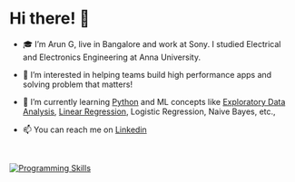# Hi there! 👋 

- 🎓 I’m Arun G, live in Bangalore and work at Sony. I studied Electrical and Electronics Engineering at Anna University. 

- 👀 I’m interested in helping teams build high performance apps and solving problem that matters!

- 🌱 I’m currently learning [Python](https://github.com/arung0/Python#readme) and ML concepts like [Exploratory Data Analysis](https://github.com/arung0/LendingClubCaseStudy#readme), [Linear Regression](https://github.com/arung0/BikeSharingAssignment#readme), Logistic Regression, Naive Bayes, etc.,

<!--- - 💞️ I’m looking to collaborate on ... --->

- 📫 You can reach me on [Linkedin](https://www.linkedin.com/in/arunkumarang)

<br>

[![Programming Skills](https://github-readme-stats.vercel.app/api/top-langs/?username=arung0)](https://github.com/arung0)

<!---
![Arun's GitHub stats](https://github-readme-stats.vercel.app/api?username=arung0&show_icons=true&theme=blue-green)

arung0/arung0 is a ✨ special ✨ repository because its `README.md` (this file) appears on your GitHub profile. 
You can click the Preview link to take a look at your changes.
--->
